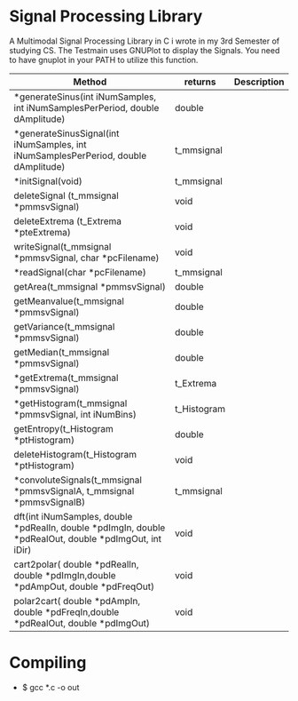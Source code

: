 # Signal Processing Library
A Multimodal Signal Processing Library in C i wrote in my 3rd Semester of studying CS. The Testmain uses GNUPlot to display the Signals. You need to have gnuplot in your PATH to utilize this function.

| Method|returns|Description|
|-|-|-|  
|*generateSinus(int iNumSamples, int iNumSamplesPerPeriod, double dAmplitude)|double||
|*generateSinusSignal(int iNumSamples, int iNumSamplesPerPeriod, double dAmplitude)|t_mmsignal||
|*initSignal(void)|t_mmsignal||
|deleteSignal (t_mmsignal *pmmsvSignal)|void||
|deleteExtrema (t_Extrema *pteExtrema)|void||
|writeSignal(t_mmsignal *pmmsvSignal, char *pcFilename)|void||
|*readSignal(char *pcFilename)|t_mmsignal||
|getArea(t_mmsignal *pmmsvSignal)|double||
|getMeanvalue(t_mmsignal *pmmsvSignal)|double||
|getVariance(t_mmsignal *pmmsvSignal)|double||
|getMedian(t_mmsignal *pmmsvSignal)|double||
|*getExtrema(t_mmsignal *pmmsvSignal)|t_Extrema||
|*getHistogram(t_mmsignal *pmmsvSignal, int iNumBins)|t_Histogram||
|getEntropy(t_Histogram *ptHistogram)|double||
|deleteHistogram(t_Histogram *ptHistogram)|void||
|*convoluteSignals(t_mmsignal *pmmsvSignalA, t_mmsignal *pmmsvSignalB)|t_mmsignal||
|dft(int iNumSamples, double *pdRealIn, double *pdImgIn, double *pdRealOut, double *pdImgOut, int iDir)|void||
|cart2polar( double *pdRealIn, double *pdImgIn,double *pdAmpOut, double *pdFreqOut)|void||
|polar2cart( double *pdAmpIn, double *pdFreqIn,double *pdRealOut, double *pdImgOut)|void||

# Compiling
- $ gcc *.c -o out
